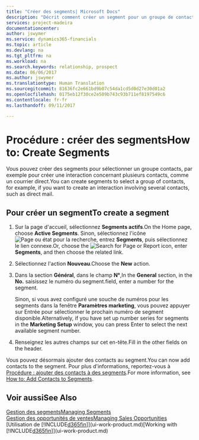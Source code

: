 ```yaml
---
title: "Créer des segments| Microsoft Docs"
description: "Décrit comment créer un segment pour un groupe de contacts dans Financials, par exemple, afin de cibler plusieurs contacts avec un courrier direct."
services: project-madeira
documentationcenter: 
author: jswymer
ms.service: dynamics365-financials
ms.topic: article
ms.devlang: na
ms.tgt_pltfrm: na
ms.workload: na
ms.search.keywords: relationship, prospect
ms.date: 06/06/2017
ms.author: jswymer
ms.translationtype: Human Translation
ms.sourcegitcommit: 81636fc2e661bd9b07c54da1cd5d0d27e30d01a2
ms.openlocfilehash: 0175eb12f30ce2e509b743c93b711ef8197549c6
ms.contentlocale: fr-fr
ms.lasthandoff: 09/11/2017

---
```

# <a name="how-to-create-segments"></a><span data-ttu-id="f5488-103">Procédure : créer des segments</span><span class="sxs-lookup"><span data-stu-id="f5488-103">How to: Create Segments</span></span>
<span data-ttu-id="f5488-104">Vous pouvez créer des segments pour sélectionner un groupe contacts, par exemple pour créer une interaction concernant plusieurs contacts, comme un courrier direct.</span><span class="sxs-lookup"><span data-stu-id="f5488-104">You can create segments to select a group of contacts, for example, if you want to create an interaction involving several contacts, such as direct mail.</span></span>

## <a name="to-create-a-segment"></a><span data-ttu-id="f5488-105">Pour créer un segment</span><span class="sxs-lookup"><span data-stu-id="f5488-105">To create a segment</span></span>
1. <span data-ttu-id="f5488-106">Sur la page d'accueil, sélectionnez **Segments actifs**.</span><span class="sxs-lookup"><span data-stu-id="f5488-106">On the Home page, choose **Active Segments**.</span></span> <span data-ttu-id="f5488-107">Sinon, sélectionnez l'icône ![Page ou état pour la recherche](media/ui-search/search_small.png "icône Page ou état pour la recherche"), entrez **Segments**, puis sélectionnez le lien connexe.</span><span class="sxs-lookup"><span data-stu-id="f5488-107">Or, choose the ![Search for Page or Report](media/ui-search/search_small.png "Search for Page or Report icon") icon, enter **Segments**, and then choose the related link.</span></span>
2. <span data-ttu-id="f5488-108">Sélectionnez l'action **Nouveau**.</span><span class="sxs-lookup"><span data-stu-id="f5488-108">Choose the **New** action.</span></span>
3. <span data-ttu-id="f5488-109">Dans la section **Général**, dans le champ **N°**,</span><span class="sxs-lookup"><span data-stu-id="f5488-109">In the **General** section, in the **No.**</span></span> <span data-ttu-id="f5488-110">saisissez le numéro du segment.</span><span class="sxs-lookup"><span data-stu-id="f5488-110">field, enter a number for the segment.</span></span>

    <span data-ttu-id="f5488-111">Sinon, si vous avez configuré une souche de numéros pour les segments dans la fenêtre **Paramètres marketing**, vous pouvez appuyer sur Entrée pour sélectionner le prochain numéro de segment disponible.</span><span class="sxs-lookup"><span data-stu-id="f5488-111">Alternatively, if you have set up number series for segments in the **Marketing Setup** window, you can press Enter to select the next available segment number.</span></span>
4. <span data-ttu-id="f5488-112">Renseignez les autres champs sur cet en-tête.</span><span class="sxs-lookup"><span data-stu-id="f5488-112">Fill in the other fields on the header.</span></span>

<span data-ttu-id="f5488-113">Vous pouvez désormais ajouter des contacts au segment.</span><span class="sxs-lookup"><span data-stu-id="f5488-113">You can now add contacts to the segment.</span></span> <span data-ttu-id="f5488-114">Pour plus d'informations, reportez-vous à [Procédure : ajouter des contacts à des segments](marketing-add-contact-segment.md).</span><span class="sxs-lookup"><span data-stu-id="f5488-114">For more information, see [How to: Add Contacts to Segments](marketing-add-contact-segment.md).</span></span>

## <a name="see-also"></a><span data-ttu-id="f5488-115">Voir aussi</span><span class="sxs-lookup"><span data-stu-id="f5488-115">See Also</span></span>
[<span data-ttu-id="f5488-116">Gestion des segments</span><span class="sxs-lookup"><span data-stu-id="f5488-116">Managing Segments</span></span>](marketing-segments.md)  
[<span data-ttu-id="f5488-117">Gestion des opportunités de ventes</span><span class="sxs-lookup"><span data-stu-id="f5488-117">Managing Sales Opportunities</span></span>](marketing-manage-sales-opportunities.md)  
<span data-ttu-id="f5488-118">[Utilisation de [!INCLUDE[d365fin](includes/d365fin_md.md)]](ui-work-product.md)</span><span class="sxs-lookup"><span data-stu-id="f5488-118">[Working with [!INCLUDE[d365fin](includes/d365fin_md.md)]](ui-work-product.md)</span></span>  

